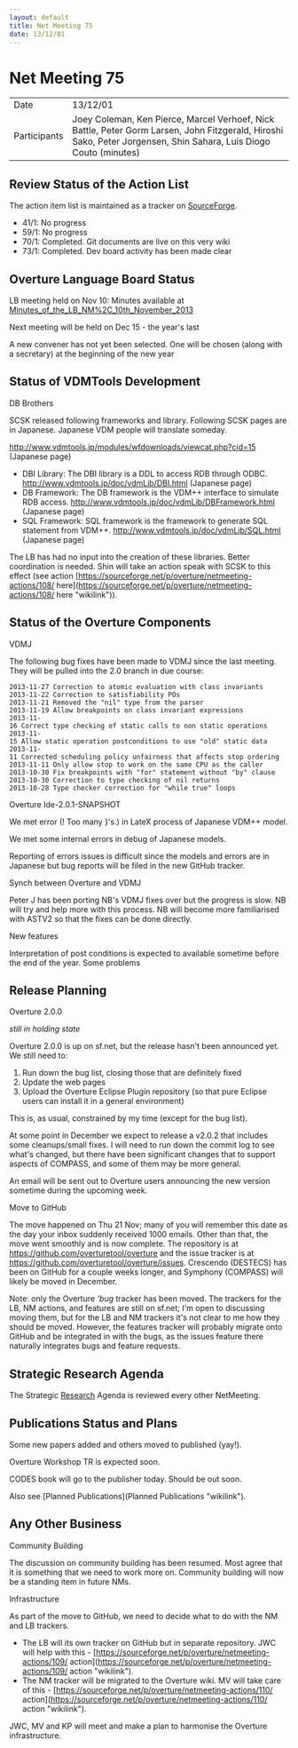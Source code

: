 ```yaml
---
layout: default
title: Net Meeting 75
date: 13/12/01
---
```



# Net Meeting 75

|||
|---|---|
| Date | 13/12/01 |
| Participants | Joey Coleman, Ken Pierce, Marcel Verhoef, Nick Battle, Peter Gorm Larsen, John Fitzgerald, Hiroshi Sako,  Peter Jorgensen, Shin Sahara, Luis Diogo Couto (minutes) |

Review Status of the Action List
--------------------------------

The action item list is maintained as a tracker on
[SourceForge](https://sourceforge.net/p/overture/netmeeting-actions/).

-   41/1: No progress
-   59/1: No progress
-   70/1: Completed. Git documents are live on this very wiki
-   73/1: Completed. Dev board activity has been made clear

Overture Language Board Status
------------------------------

LB meeting held on Nov 10: Minutes available at
[Minutes\_of\_the\_LB\_NM%2C\_10th\_November\_2013](Minutes_of_the_LB_NM%2C_10th_November_2013 "wikilink")

Next meeting will be held on Dec 15 - the year's last

A new convener has not yet been selected. One will be chosen (along with
a secretary) at the beginning of the new year

Status of VDMTools Development
------------------------------

DB Brothers

SCSK released following frameworks and library. Following SCSK pages are
in Japanese. Japanese VDM people will translate someday.

<http://www.vdmtools.jp/modules/wfdownloads/viewcat.php?cid=15>
(Japanese page)

-   DBI Library: The DBI library is a DDL to access RDB through ODBC.
    <http://www.vdmtools.jp/doc/vdmLib/DBI.html> (Japanese page)
-   DB Framework: The DB framework is the VDM++ interface to simulate
    RDB access. <http://www.vdmtools.jp/doc/vdmLib/DBFramework.html>
    (Japanese page)
-   SQL Framework: SQL framework is the framework to generate SQL
    statement from VDM++. <http://www.vdmtools.jp/doc/vdmLib/SQL.html>
    (Japanese page)

The LB has had no input into the creation of these libraries. Better
coordination is needed. Shin will take an action speak with SCSK to this
effect (see action
[https://sourceforge.net/p/overture/netmeeting-actions/108/
here](https://sourceforge.net/p/overture/netmeeting-actions/108/ here "wikilink")).

Status of the Overture Components
---------------------------------

VDMJ

The following bug fixes have been made to VDMJ since the last meeting.
They will be pulled into the 2.0 branch in due course:

`2013-11-27 Correction to atomic evaluation with class invariants`\
`2013-11-22 Correction to satisfiability POs`\
`2013-11-21 Removed the "nil" type from the parser`\
`2013-11-19 Allow breakpoints on class invariant expressions`\
`2013-11-16 Correct type checking of static calls to non static operations`\
`2013-11-15 Allow static operation postconditions to use "old" static data`\
`2013-11-11 Corrected scheduling policy unfairness that affects stop ordering`\
`2013-11-11 Only allow stop to work on the same CPU as the caller`\
`2013-10-30 Fix breakpoints with "for" statement without "by" clause`\
`2013-10-30 Correction to type checking of nil returns`\
`2013-10-28 Type checker correction for "while true" loops`

Overture Ide-2.0.1-SNAPSHOT

We met error (! Too many }'s.) in LateX process of Japanese VDM++ model.

We met some internal errors in debug of Japanese models.

Reporting of errors issues is difficult since the models and errors are
in Japanese but bug reports will be filed in the new GitHub tracker.

Synch between Overture and VDMJ

Peter J has been porting NB's VDMJ fixes over but the progress is slow.
NB will try and help more with this process. NB will become more
familiarised with ASTV2 so that the fixes can be done directly.

New features

Interpretation of post conditions is expected to available sometime
before the end of the year. Some problems

Release Planning
----------------

Overture 2.0.0

*still in holding state*

Overture 2.0.0 is up on sf.net, but the release hasn't been announced
yet. We still need to:

1.  Run down the bug list, closing those that are definitely fixed
2.  Update the web pages
3.  Upload the Overture Eclipse Plugin repository (so that pure Eclipse
    users can install it in a general environment)

This is, as usual, constrained by my time (except for the bug list).

At some point in December we expect to release a v2.0.2 that includes
some cleanups/small fixes. I will need to run down the commit log to see
what's changed, but there have been significant changes that to support
aspects of COMPASS, and some of them may be more general.

An email will be sent out to Overture users announcing the new version
sometime during the upcoming week.

Move to GitHub

The move happened on Thu 21 Nov; many of you will remember this date as
the day your inbox suddenly received 1000 emails. Other than that, the
move went smoothly and is now complete. The repository is at
<https://github.com/overturetool/overture> and the issue tracker is at
<https://github.com/overturetool/overture/issues>. Crescendo (DESTECS)
has been on GitHub for a couple weeks longer, and Symphony (COMPASS)
will likely be moved in December.

Note: only the Overture *'bug* tracker has been moved. The trackers for
the LB, NM actions, and features are still on sf.net; I'm open to
discussing moving them, but for the LB and NM trackers it's not clear to
me how they should be moved. However, the features tracker will probably
migrate onto GitHub and be integrated in with the bugs, as the issues
feature there naturally integrates bugs and feature requests.

Strategic Research Agenda
-------------------------

The Strategic [Research](Research "wikilink") Agenda is reviewed every
other NetMeeting.

Publications Status and Plans
-----------------------------

Some new papers added and others moved to published (yay!).

Overture Workshop TR is expected soon.

CODES book will go to the publisher today. Should be out soon.

Also see [Planned Publications](Planned Publications "wikilink").

Any Other Business
------------------

Community Building

The discussion on community building has been resumed. Most agree that
it is something that we need to work more on. Community building will
now be a standing item in future NMs.

Infrastructure

As part of the move to GitHub, we need to decide what to do with the NM
and LB trackers.

-   The LB will its own tracker on GitHub but in separate repository.
    JWC will help with this -
    [https://sourceforge.net/p/overture/netmeeting-actions/109/
    action](https://sourceforge.net/p/overture/netmeeting-actions/109/ action "wikilink").
-   The NM tracker will be migrated to the Overture wiki. MV will take
    care of this -
    [https://sourceforge.net/p/overture/netmeeting-actions/110/
    action](https://sourceforge.net/p/overture/netmeeting-actions/110/ action "wikilink").

JWC, MV and KP will meet and make a plan to harmonise the Overture
infrastructure.
